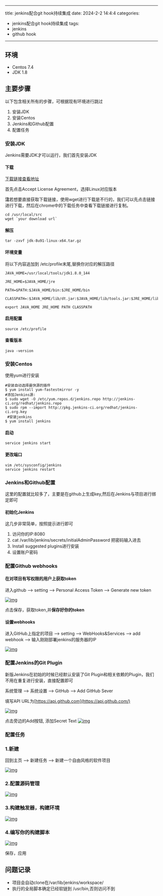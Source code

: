 
---
title: jenkins配合git hook持续集成
date: 2024-2-2 14:4:4
categories:
- jenkins配合git hook持续集成
tags:
- jenkins
- github hook
---
## 环境

- Centos 7.4
- JDK 1.8

## 主要步骤

以下包含相关所有的步骤，可根据现有环境进行跳过

1. 安装JDK
2. 安装Centos
3. Jenkins和Github配置
4. 配置任务

### 安装JDK

Jenkins需要JDK才可以运行，我们首先安装JDK

#### 下载

[下载链接查看地址](http://www.oracle.com/technetwork/java/javase/downloads/jdk8-downloads-2133151.html)

首先点击Accept License Agreement，选择Linux对应版本

**注**若想要直接获取下载链接，使用wget进行下载是不行的，我们可以先点击链接进行下载，然后在chrome中的下载任务中查看下载链接进行复制。

```
cd /usr/local/src
wget `your download url`
```

#### 解压

```
tar -zxvf jdk-8u91-linux-x64.tar.gz
```

#### 环境变量

将以下内容追加到 /etc/profile末尾,替换你对应的解压路径

```
JAVA_HOME=/usr/local/tools/jdk1.8.0_144

JRE_HOME=$JAVA_HOME/jre

PATH=$PATH:$JAVA_HOME/bin:$JRE_HOME/bin

CLASSPATH=:$JAVA_HOME/lib/dt.jar:$JAVA_HOME/lib/tools.jar:$JRE_HOME/lib/dt.jar

export JAVA_HOME JRE_HOME PATH CLASSPATH
```

#### 启用配置

```
source /etc/profile
```

#### 查看版本

```
java -version
```

### 安装Centos

使用yum进行安装

```
#安装自动选择最快源的插件
$ yum install yum-fastestmirror -y
#添加Jenkins源:
$ sudo wget -O /etc/yum.repos.d/jenkins.repo http://jenkins-ci.org/redhat/jenkins.repo
$ sudo rpm --import http://pkg.jenkins-ci.org/redhat/jenkins-ci.org.key
 #安装jenkins
$ yum install jenkins
```

#### 启动

```
service jenkins start
```

#### 更改端口

```
vim /etc/sysconfig/jenkins
service jenkins restart
```

### Jenkins和Github配置

这里的配置就比较多了，主要是在github上生成key,然后在Jenkins与项目进行绑定即可

#### 初始化Jenkins

这几步非常简单，按照提示进行即可

1. 访问你的IP:8080
2. cat /var/lib/jenkins/secrets/initialAdminPassword 把密码输入进去
3. Install suggested plugins进行安装
4. 设置账户密码

### 配置Github webhooks

#### 在对项目有写权限的用户上获取token

进入github –> setting –> Personal Access Token –> Generate new token

[![img](http://callmedadaxin.github.io/images/jenkins-1.png)](http://callmedadaxin.github.io/images/jenkins-1.png)

点击保存，获取token,并**保存好你的token**

#### 设置webhooks

进入GitHub上指定的项目 –> setting –> WebHooks&Services –> add webhook –> 输入刚刚部署jenkins的服务器的IP

[![img](http://callmedadaxin.github.io/images/jenkins-2.png)](http://callmedadaxin.github.io/images/jenkins-2.png)

### 配置Jenkins的Git Plugin

新版Jenkins在初始的时候已经默认安装了Git Plugin和相关依赖的Plugin，我们不用在重复进行安装，直接配置即可

系统管理 –> 系统设置 –> GitHub –> Add GitHub Sever

填写API URL为[https://api.github.com](https://api.github.com/)

[![img](http://callmedadaxin.github.io/images/jenkins-3.png)](http://callmedadaxin.github.io/images/jenkins-3.png)

点击旁边的Add按钮, 添加Secret Text
[![img](http://callmedadaxin.github.io/images/jenkins-4.png)](http://callmedadaxin.github.io/images/jenkins-4.png)

### 配置任务

### 1.新建

回到主页 –> 新建任务 –> 新建一个自由风格的软件项目

[![img](http://callmedadaxin.github.io/images/jenkins-5.png)](http://callmedadaxin.github.io/images/jenkins-5.png)

### 2.配置源码管理

[![img](http://callmedadaxin.github.io/images/jenkins-6.png)](http://callmedadaxin.github.io/images/jenkins-6.png)

### 3.构建触发器，构建环境

[![img](http://callmedadaxin.github.io/images/jenkins-7.png)](http://callmedadaxin.github.io/images/jenkins-7.png)

### 4.编写你的构建脚本

[![img](http://callmedadaxin.github.io/images/jenkins-8.png)](http://callmedadaxin.github.io/images/jenkins-8.png)

保存，应用

## 问题记录

- 项目会自动clone在/var/lib/jenkins/workspace/
- 执行的全局脚本确定已经软链到 /usr/bin,否则访问不到